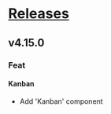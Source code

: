 # [Releases](https://github.com/Tracktor/design-system/releases)

## v4.15.0

###  Feat
#### Kanban
- Add 'Kanban' component
